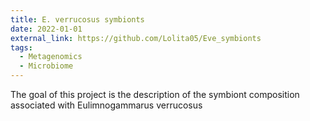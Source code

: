 ```yaml
---
title: E. verrucosus symbionts
date: 2022-01-01
external_link: https://github.com/Lolita05/Eve_symbionts
tags:
  - Metagenomics
  - Microbiome
---
```


The goal of this project is the description of the symbiont composition associated with Eulimnogammarus verrucosus
<!--more-->

